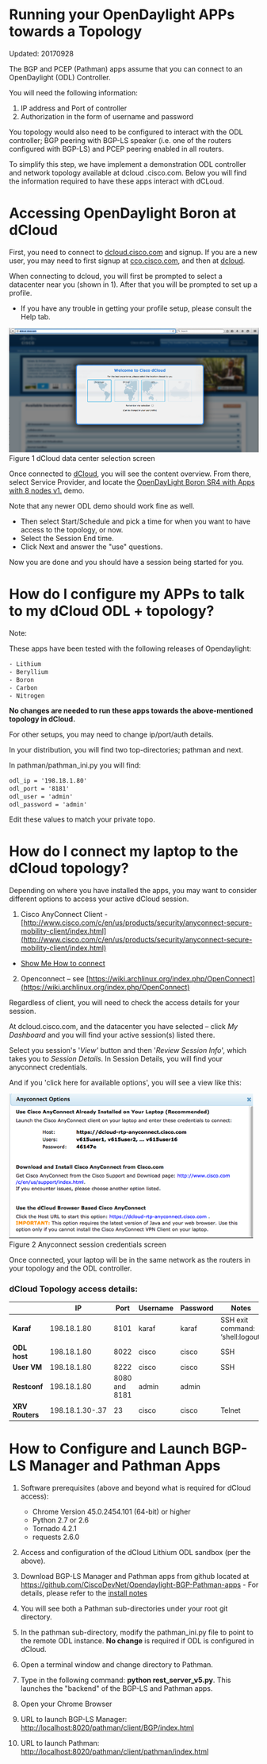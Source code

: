 # Running your OpenDaylight APPs towards a Topology

Updated: 20170928

The BGP and PCEP (Pathman) apps assume that you can connect to an OpenDaylight (ODL) Controller.

You will need the following information:

1. IP address and Port of controller
2. Authorization in the form of username and password

You topology would also need to be configured to interact with the ODL controller; BGP peering with BGP-LS speaker (i.e. one of the routers configured with BGP-LS) and PCEP peering enabled in all routers.

To simplify this step, we have implement a demonstration ODL controller and network topology available at dcloud .cisco.com. Below you will find the information required to have these apps interact with dCLoud.

# Accessing OpenDaylight Boron at dCloud

First, you need to connect to [dcloud.cisco.com](http://dcloud.cisco.com) and signup. If you are a new user, you may need to first signup at [cco.cisco.com](http://cco.cisco.com), and then at [dcloud](http://dcloud.cisco.com).

When connecting to dcloud, you will first be prompted to select a datacenter near you (shown in 1). After that you will be prompted to set up a profile.

- If you have any trouble in getting your profile setup, please consult the Help tab.

![](media/image5.png)
Figure 1 dCloud data center selection screen

Once connected to [dCloud](http://dcloud.cisco.com), you will see the content overview. From there, select Service Provider, and locate the [OpenDayLight Boron SR4 with Apps with 8 nodes v1.](https://dcloud-cms.cisco.com/demo/odl-boron-sr4-apps-8n-v1) demo.

Note that any newer ODL demo should work fine as well.

- Then select Start/Schedule and pick a time for when you want to have access to the topology, or now.
- Select the Session End time.
- Click Next and answer the "use" questions.

Now you are done and you should have a session being started for you.

# How do I configure my APPs to talk to my dCloud ODL + topology?

Note:

These apps have been tested with the following releases of Opendaylight:

    - Lithium
    - Beryllium
    - Boron
    - Carbon
    - Nitrogen

**No changes are needed to run these apps towards the above-mentioned topology in dCloud.**

For other setups, you may need to change ip/port/auth details.

In your distribution, you will find two top-directories; pathman and next.

In pathman/pathman\_ini.py you will find:

```
odl_ip = '198.18.1.80'
odl_port = '8181'
odl_user = 'admin'
odl_password = 'admin'
```

Edit these values to match your private topo.

# How do I connect my laptop to the dCloud topology?

Depending on where you have installed the apps, you may want to consider different options to access your active dCloud session.

1. Cisco AnyConnect Client - [http://www.cisco.com/c/en/us/products/security/anyconnect-secure-mobility-client/index.html](http://www.cisco.com/c/en/us/products/security/anyconnect-secure-mobility-client/index.html)
 - [Show Me How to connect](https://dcloud-cms.cisco.com/help/install_anyconnect_pc_mac) 

2. Openconnect – see [https://wiki.archlinux.org/index.php/OpenConnect](https://wiki.archlinux.org/index.php/OpenConnect)

Regardless of client, you will need to check the access details for your session.

At dcloud.cisco.com, and the datacenter you have selected – click _My Dashboard_ and you will find your active session(s) listed there.

Select you session's '_View'_ button and then '_Review Session Info_', which takes you to _Session Details_. In Session Details, you will find your anyconnect credentials.

And if you 'click here for available options', you will see a view like this:


![](media/image6.png)
Figure 2 Anyconnect session credentials screen

Once connected, your laptop will be in the same network as the routers in your topology and the ODL controller.


### dCloud Topology access details:

|                 | IP              | Port          | Username | Password | Notes                            |
|-----------------|-----------------|---------------|----------|----------|----------------------------------|
| **Karaf**       | 198.18.1.80     | 8101          | karaf    | karaf    | SSH exit command: ‘shell:logout’ |
| **ODL host**    | 198.18.1.80     | 8022          | cisco    | cisco    | SSH                              |
| **User VM**    | 198.18.1.80     | 8222          | cisco    | cisco    | SSH                              |
| **Restconf**    | 198.18.1.80     | 8080 and 8181 | admin    | admin    |                                  |
| **XRV Routers** | 198.18.1.30-.37 | 23            | cisco    | cisco    | Telnet                           |


# How to Configure and Launch BGP-LS Manager and Pathman Apps

1. Software prerequisites (above and beyond what is required for dCloud access):

    - Chrome Version 45.0.2454.101 (64-bit) or higher
    - Python 2.7 or 2.6
    - Tornado 4.2.1
    - requests 2.6.0

2. Access and configuration of the dCloud Lithium ODL sandbox (per the above).

3. Download BGP-LS Manager and Pathman apps from github located at <https://github.com/CiscoDevNet/Opendaylight-BGP-Pathman-apps> - For details, please refer to the [install notes](https://github.com/CiscoDevNet/Opendaylight-BGP-Pathman-apps/blob/master/Install.md)

4. You will see both a Pathman sub-directories under your root git directory.

5. In the pathman sub-directory, modify the pathman\_ini.py file to point to the remote ODL instance. **No change** is required if ODL is configured in dCloud.

6. Open a terminal window and change directory to Pathman.

7. Type in the following command: **python rest\_server\_v5.py**. This launches the "backend" of the BGP-LS and Pathman apps.

8. Open your Chrome Browser

9. URL to launch BGP-LS Manager: <http://localhost:8020/pathman/client/BGP/index.html>

10. URL to launch Pathman: <http://localhost:8020/pathman/client/pathman/index.html>
